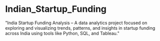 # Indian_Startup_Funding
"India Startup Funding Analysis – A data analytics project focused on exploring and visualizing trends, patterns, and insights in startup funding across India using tools like Python, SQL, and Tableau."

